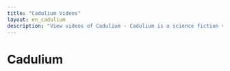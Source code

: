 ```yaml
---
title: "Cadulium Videos"
layout: en_cadulium
description: "View videos of Cadulium - Cadulium is a science fiction video game.  Maia is being followed, and she doesn't know why. Coming soon."
---
```

# Cadulium

<amp-carousel width="600" height="357" layout="responsive" type="slides">
    <amp-youtube height="357" layout="fixed-height" data-videoid="LzNavmSsCOQ"></amp-youtube>
</amp-carousel>